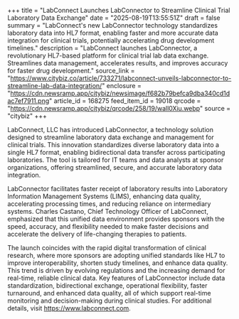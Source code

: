 +++
title = "LabConnect Launches LabConnector to Streamline Clinical Trial Laboratory Data Exchange"
date = "2025-08-19T13:55:51Z"
draft = false
summary = "LabConnect's new LabConnector technology standardizes laboratory data into HL7 format, enabling faster and more accurate data integration for clinical trials, potentially accelerating drug development timelines."
description = "LabConnect launches LabConnector, a revolutionary HL7-based platform for clinical trial lab data exchange. Streamlines data management, accelerates results, and improves accuracy for faster drug development."
source_link = "https://www.citybiz.co/article/733271/labconnect-unveils-labconnector-to-streamline-lab-data-integration/"
enclosure = "https://cdn.newsramp.app/citybiz/newsimage/f682b79befca9dba340cd1dac7ef7911.png"
article_id = 168275
feed_item_id = 19018
qrcode = "https://cdn.newsramp.app/citybiz/qrcode/258/19/wall0Xiu.webp"
source = "citybiz"
+++

<p>LabConnect, LLC has introduced LabConnector, a technology solution designed to streamline laboratory data exchange and management for clinical trials. This innovation standardizes diverse laboratory data into a single HL7 format, enabling bidirectional data transfer across participating laboratories. The tool is tailored for IT teams and data analysts at sponsor organizations, offering streamlined, secure, and accurate laboratory data integration.</p><p>LabConnector facilitates faster receipt of laboratory results into Laboratory Information Management Systems (LIMS), enhancing data quality, accelerating processing times, and reducing reliance on intermediary systems. Charles Castano, Chief Technology Officer of LabConnect, emphasized that this unified data environment provides sponsors with the speed, accuracy, and flexibility needed to make faster decisions and accelerate the delivery of life-changing therapies to patients.</p><p>The launch coincides with the rapid digital transformation of clinical research, where more sponsors are adopting unified standards like HL7 to improve interoperability, shorten study timelines, and enhance data quality. This trend is driven by evolving regulations and the increasing demand for real-time, reliable clinical data. Key features of LabConnector include data standardization, bidirectional exchange, operational flexibility, faster turnaround, and enhanced data quality, all of which support real-time monitoring and decision-making during clinical studies. For additional details, visit <a href="https://www.labconnect.com" rel="nofollow" target="_blank">https://www.labconnect.com</a>.</p>
